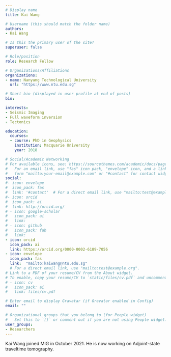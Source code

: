 ```yaml
---
# Display name
title: Kai Wang

# Username (this should match the folder name)
authors:
- Kai Wang

# Is this the primary user of the site?
superuser: false

# Role/position
role: Research Fellow

# Organizations/Affiliations
organizations:
- name: Nanyang Technological University
  url: "https://www.ntu.edu.sg"

# Short bio (displayed in user profile at end of posts)
bio:

interests:
- Seismic Imaging
- Full waveform inversion
- Tectonics

education:
  courses:
  - course: PhD in Geophysics
    institution: Macquarie University
    year: 2018

# Social/Academic Networking
# For available icons, see: https://sourcethemes.com/academic/docs/page-builder/#icons
#   For an email link, use "fas" icon pack, "envelope" icon, and a link in the
#   form "mailto:your-email@example.com" or "#contact" for contact widget.
social:
#- icon: envelope
#  icon_pack: fas
#  link: '#contact'  # For a direct email link, use "mailto:test@example.org".
#- icon: orcid
#  icon_pack: ai
#  link: http://orcid.org/
# - icon: google-scholar
#   icon_pack: ai
#   link: 
# - icon: github
#   icon_pack: fab
#   link: 
- icon: orcid
  icon_pack: ai
  link: https://orcid.org/0000-0002-6189-7056
- icon: envelope
  icon_pack: fas
  link:  "mailto:kaiwang@ntu.edu.sg"
  # For a direct email link, use "mailto:test@example.org".
# Link to a PDF of your resume/CV from the About widget.
# To enable, copy your resume/CV to `static/files/cv.pdf` and uncomment the lines below.
# - icon: cv
#   icon_pack: ai
#   link: files/cv.pdf

# Enter email to display Gravatar (if Gravatar enabled in Config)
email: ""

# Organizational groups that you belong to (for People widget)
#   Set this to `[]` or comment out if you are not using People widget.
user_groups:
- Researchers
---
```


Kai Wang joined MIG in October 2021.
He is now working on Adjoint-state traveltime tomography.
